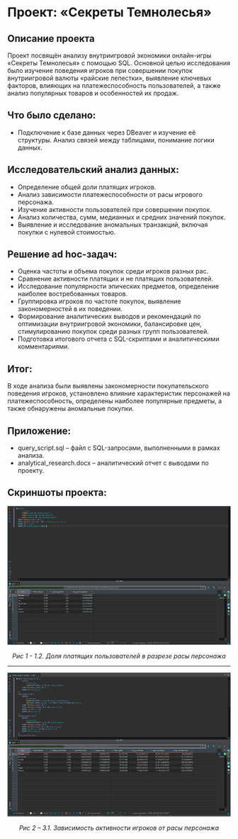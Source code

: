 # Проект: «Секреты Темнолесья»
## Описание проекта
Проект посвящён анализу внутриигровой экономики онлайн-игры «Секреты Темнолесья» с помощью SQL. Основной целью исследования было изучение поведения игроков при совершении покупок внутриигровой валюты «райские лепестки», выявление ключевых факторов, влияющих на платежеспособность пользователей, а также анализ популярных товаров и особенностей их продаж.
## Что было сделано:
- Подключение к базе данных через DBeaver и изучение её структуры. Анализ связей между таблицами, понимание логики данных.
## Исследовательский анализ данных: 
- Определение общей доли платящих игроков.
- Анализ зависимости платежеспособности от расы игрового персонажа.
- Изучение активности пользователей при совершении покупок.
- Анализ количества, сумм, медианных и средних значений покупок.
- Выявление и исследование аномальных транзакций, включая покупки с нулевой стоимостью.
## Решение ad hoc-задач: 
- Оценка частоты и объема покупок среди игроков разных рас.
- Сравнение активности платящих и не платящих пользователей.
- Исследование популярности эпических предметов, определение наиболее востребованных товаров.
- Группировка игроков по частоте покупок, выявление закономерностей в их поведении.
- Формирование аналитических выводов и рекомендаций по оптимизации внутриигровой экономики, балансировке цен, стимулированию покупок среди разных групп пользователей.
- Подготовка итогового отчета с SQL-скриптами и аналитическими комментариями.
## Итог:
В ходе анализа были выявлены закономерности покупательского поведения игроков, установлено влияние характеристик персонажей на платежеспособность, определены наиболее популярные предметы, а также обнаружены аномальные покупки.

## Приложение:
- query_script.sql – файл с SQL-запросами, выполненными в рамках анализа. 
- analytical_research.docx – аналитический отчет с выводами по проекту.
## Скриншоты проекта:
![alt text](https://github.com/greenvariety/data_analysis_projects/blob/main/Project%2002%20(dbeaver%20sql%20%2B%20ad%20hoc)/report/1.png)
<p align="center"><em>Рис 1 - 1.2. Доля платящих пользователей в разрезе расы персонажа</em></p>

---
![alt text](https://github.com/greenvariety/data_analysis_projects/blob/main/Project%2002%20(dbeaver%20sql%20%2B%20ad%20hoc)/report/2.png)
<p align="center"><em>Рис 2 – 3.1. Зависимость активности игроков от расы персонажа</em></p>